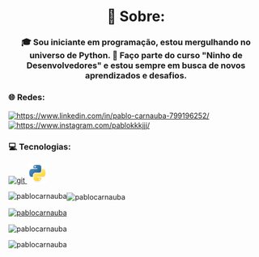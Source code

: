 <h1 align="center">💫 Sobre:</h1>
<h3 align="center">🎓 Sou iniciante em programação, estou mergulhando no universo de Python. 🚀 Faço parte do curso "Ninho de Desenvolvedores" e estou sempre em busca de novos aprendizados e desafios.</h3>

<h3 align="left">🌐 Redes:</h3>
<p align="left">
<a href="https://linkedin.com/in/https://www.linkedin.com/in/pablo-carnauba-799196252/" target="blank"><img align="center" src="https://raw.githubusercontent.com/rahuldkjain/github-profile-readme-generator/master/src/images/icons/Social/linked-in-alt.svg" alt="https://www.linkedin.com/in/pablo-carnauba-799196252/" height="30" width="40" /></a>
<a href="https://instagram.com/https://www.instagram.com/pablokkkjjj/" target="blank"><img align="center" src="https://raw.githubusercontent.com/rahuldkjain/github-profile-readme-generator/master/src/images/icons/Social/instagram.svg" alt="https://www.instagram.com/pablokkkjjj/" height="30" width="40" /></a>
</p>

<h3 align="left">💻 Tecnologias:</h3>
<p align="left"> <a href="https://git-scm.com/" target="_blank" rel="noreferrer"> <img src="https://www.vectorlogo.zone/logos/git-scm/git-scm-icon.svg" alt="git" width="40" height="40"/> </a> <a href="https://www.python.org" target="_blank" rel="noreferrer"> <img src="https://raw.githubusercontent.com/devicons/devicon/master/icons/python/python-original.svg" alt="python" width="40" height="40"/> </a> </p>

<p><img align="left" src="https://github-readme-stats.vercel.app/api/top-langs?username=pablocarnauba&show_icons=true&locale=en&layout=compact" alt="pablocarnauba" /></p>

<p> <img align="center" src="https://github-readme-stats.vercel.app/api?username=pablocarnauba&show_icons=true&locale=en" alt="pablocarnauba" /></p>

<p align="left"> <a href="https://github.com/ryo-ma/github-profile-trophy"><img src="https://github-profile-trophy.vercel.app/?username=pablocarnauba" alt="pablocarnauba" /></a> </p>

<p><img align="center" src="https://github-readme-streak-stats.herokuapp.com/?user=pablocarnauba&" alt="pablocarnauba" /></p>

<p align="left"> <img src="https://komarev.com/ghpvc/?username=pablocarnauba&label=Profile%20views&color=0e75b6&style=flat" alt="pablocarnauba" /> </p>
